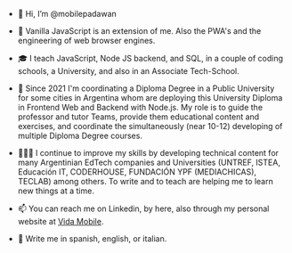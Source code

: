 - 👋 Hi, I’m @mobilepadawan
- 👀 Vanilla JavaScript is an extension of me. Also the PWA's and the engineering of web browser engines.

- 🎓 I teach JavaScript, Node JS backend, and SQL, in a couple of coding schools, a University, and also in an Associate Tech-School.

- 📆 Since 2021 I'm coordinating a Diploma Degree in a Public University for some cities in Argentina whom are deploying this University Diploma in Frontend Web and Backend with Node.js. My role is to guide the professor and tutor Teams, provide them educational content and exercises, and coordinate the simultaneously (near 10-12) developing of multiple Diploma Degree courses.

- 🧑🏻‍💻 I continue to improve my skills by developing technical content for many Argentinian EdTech companies and Universities (UNTREF, ISTEA, Educación IT, CODERHOUSE, FUNDACIÓN YPF (MEDIACHICAS), TECLAB) among others. To write and to teach are helping me to learn new things at a time. 

- 📫 You can reach me on Linkedin, by here, also through my personal website at [Vida Mobile](www.vidamobile.com.ar).
- 💬 Write me in spanish, english, or italian.

<!---
mobilepadawan/mobilepadawan is a ✨ special ✨ repository because its `README.md` (this file) appears on your GitHub profile.
You can click the Preview link to take a look at your changes.
--->
